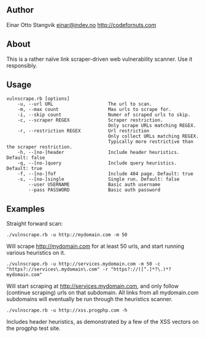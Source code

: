 ## Author

Einar Otto Stangvik <einar@indev.no> <http://codefornuts.com>

## About

This is a rather naïve link scraper-driven web vulnerability scanner. Use it responsibly.

## Usage

    vulnscrape.rb [options]
        -u, --url URL                    The url to scan.
        -m, --max count                  Max urls to scrape for.
        -i, --skip count                 Numer of scraped urls to skip.
        -c, --scraper REGEX              Scraper restriction.
                                         Only scrape URLs matching REGEX.
        -r, --restriction REGEX          Url restriction
                                         Only collect URLs matching REGEX.
                                         Typically more restrictive than the scraper restriction.
        -h, --[no-]header                Include header heuristics. Default: false
        -q, --[no-]query                 Include query heuristics. Default: true
        -f, --[no-]fof                   Include 404 page. Default: true
        -s, --[no-]single                Single run. Default: false
            --user USERNAME              Basic auth username
            --pass PASSWORD              Basic auth password

## Examples

Straight forward scan:

    ./vulnscrape.rb -u http://mydomain.com -m 50

Will scrape http://mydomain.com for at least 50 urls, and start running various heuristics on it.

    ./vulnscrape.rb -u http://services.mydomain.com -m 50 -c "https?://services\.mydomain\.com" -r "https?://([^.]*?\.)*?mydomain.com"

Will start scraping at http://services.mydomain.com, and only follow (continue scraping) urls on that subdomain. All links from
all mydomain.com subdomains will eventually be run through the heuristics scanner.

    ./vulnscrape.rb -u http://xss.progphp.com -h

Includes header heuristics, as demonstrated by a few of the XSS vectors on the progphp test site.